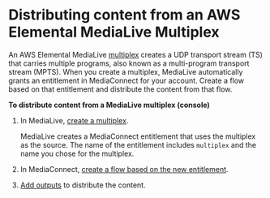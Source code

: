 # Distributing content from an AWS Elemental MediaLive Multiplex<a name="distribution-from-medialive"></a>

An AWS Elemental MediaLive [multiplex](https://docs.aws.amazon.com/medialive/latest/ug/eml-multiplex.html) creates a UDP transport stream \(TS\) that carries multiple programs, also known as a multi\-program transport stream \(MPTS\)\. When you create a multiplex, MediaLive automatically grants an entitlement in MediaConnect for your account\. Create a flow based on that entitlement and distribute the content from that flow\.

**To distribute content from a MediaLive multiplex \(console\)**

1. In MediaLive, [create a multiplex](https://docs.aws.amazon.com/medialive/latest/ug/multiplex-create.html)\.

   MediaLive creates a MediaConnect entitlement that uses the multiplex as the source\. The name of the entitlement includes `multiplex` and the name you chose for the multiplex\.

1. In MediaConnect, [create a flow based on the new entitlement](entitlements-subscriber.md)\.

1. [Add outputs](outputs-add.md) to distribute the content\.